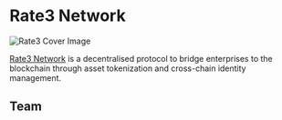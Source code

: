 # Rate3 Network

![Rate3 Cover Image](https://s3-ap-southeast-1.amazonaws.com/rate3/Rate3_Cover.png)


[Rate3 Network](https://rate3.network) is a decentralised protocol to bridge enterprises to the blockchain through asset tokenization and cross-chain identity management.

## Team

